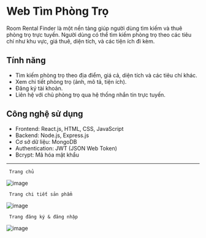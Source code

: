 # Web Tìm Phòng Trọ

Room Rental Finder là một nền tảng giúp người dùng tìm kiếm và thuê phòng trọ trực tuyến. Người dùng có thể tìm kiếm phòng trọ theo các tiêu chí như khu vực, giá thuê, diện tích, và các tiện ích đi kèm.

## Tính năng
- Tìm kiếm phòng trọ theo địa điểm, giá cả, diện tích và các tiêu chí khác.
- Xem chi tiết phòng trọ (ảnh, mô tả, tiện ích).
- Đăng ký tài khoản.
- Liên hệ với chủ phòng trọ qua hệ thống nhắn tin trực tuyến.
  
## Công nghệ sử dụng
- Frontend: React.js, HTML, CSS, JavaScript
- Backend: Node.js, Express.js
- Cơ sở dữ liệu: MongoDB
- Authentication: JWT (JSON Web Token)
- Bcrypt: Mã hóa mật khẩu
______________________________________________

  
     Trang chủ
![image](https://github.com/user-attachments/assets/0be6519e-ba4c-40cc-8eb2-6dd782ccbecd)

     Trang chi tiết sản phẩm
![image](https://github.com/user-attachments/assets/d0fece8e-e4de-4053-8ee7-1d8b9bce1891)

     Trang đăng ký & đăng nhập
![image](https://github.com/user-attachments/assets/d0e17122-dbfd-4df5-b978-03f7045d6bc7)
